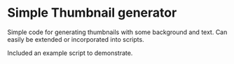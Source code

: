 # Simple Thumbnail generator

Simple code for generating thumbnails with some background and text.
Can easily be extended or incorporated into scripts.

Included an example script to demonstrate. 